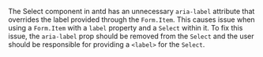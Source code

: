 The Select component in antd has an unnecessary `aria-label` attribute that overrides the label provided through the `Form.Item`. This causes issue when using a `Form.Item` with a `label` property and a `Select` within it. To fix this issue, the `aria-label` prop should be removed from the `Select` and the user should be responsible for providing a `<label>` for the `Select`.
